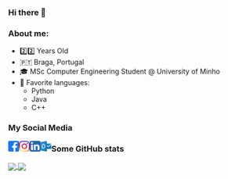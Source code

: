 ### Hi there 👋

### About me:

- :two::two: Years Old
-  &#127477;&#127481; Braga, Portugal
- :mortar_board: MSc Computer Engineering Student @ University of Minho
- :eyes: Favorite languages:
  * Python
  * Java
  * C++

### My Social Media

<a target="_blank" href="https://www.facebook.com/tiagopinheiro1998">
  <img align="left" alt="Facebook" width="22px" src="https://github.com/Zayts3v/Zayts3v/blob/main/Faceboook.svg" />
</a>
<a target="_blank" href="https://www.instagram.com/tiagopinheiro98/">
  <img align="left" alt="Instagram" width="22px" src="https://github.com/Zayts3v/Zayts3v/blob/main/Instagram.svg" />
</a>
<a target="_blank" href="https://www.linkedin.com/in/tiagopinheiro98/">
  <img align="left" alt="LinkedIN" width="22px" src="https://github.com/Zayts3v/Zayts3v/blob/main/LinkedIN.svg" />
</a>
<a target="_blank" href="mailto:tiago-pinha@hotmail.com">
  <img align="left" alt="Mail" width="22px" src="https://github.com/Zayts3v/Zayts3v/blob/main/Outlook.svg" />
</a>

### Some GitHub stats

<a href="https://github.com/zayts3v/">
  <img align="center" src="https://github-readme-stats.vercel.app/api?username=zayts3v&include_all_commits=true&count_private=true&show_icons=true&theme=vision-friendly-dark" />
  <img align="center" src="https://github-readme-stats.vercel.app/api/top-langs/?username=zayts3v&layout=compact&include_all_commits=true&langs_count=10&count_private=true&theme=vision-friendly-dark" />
</a>
